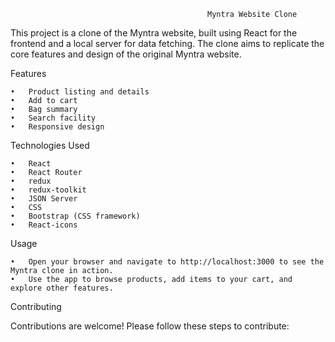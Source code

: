                                                 Myntra Website Clone

This project is a clone of the Myntra website, built using React for the frontend and a local server for data fetching. The clone aims to replicate the core features and design of the original Myntra website.

Features

	•	Product listing and details
	•	Add to cart
	•	Bag summary
	•	Search facility
	•	Responsive design

Technologies Used

	•	React
	•	React Router
	•	redux
	•	redux-toolkit
	•	JSON Server
	•	CSS
	•	Bootstrap (CSS framework)
	•	React-icons

 Usage

	•	Open your browser and navigate to http://localhost:3000 to see the Myntra clone in action.
	•	Use the app to browse products, add items to your cart, and explore other features.

 Contributing

Contributions are welcome! Please follow these steps to contribute:
